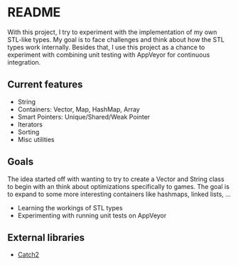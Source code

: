 # README #

With this project, I try to experiment with the implementation of my own STL-like types.
My goal is to face challenges and think about how the STL types work internally.
Besides that, I use this project as a chance to experiment with combining unit testing with AppVeyor for continuous integration.

## Current features

* String
* Containers: Vector, Map, HashMap, Array
* Smart Pointers: Unique/Shared/Weak Pointer
* Iterators
* Sorting
* Misc utilities

## Goals

The idea started off with wanting to try to create a Vector and String class to begin with an think about optimizations specifically to games.
The goal is to expand to some more interesting containers like hashmaps, linked lists, ...

* Learning the workings of STL types
* Experimenting with running unit tests on AppVeyor


## External libraries

* [Catch2](https://github.com/catchorg/Catch2)
